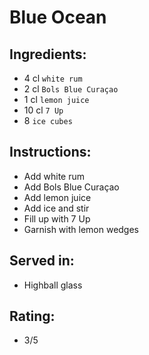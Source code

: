 # Blue Ocean

## Ingredients:
- 4 cl `white rum`
- 2 cl `Bols Blue Curaçao`
- 1 cl `lemon juice`
- 10 cl `7 Up`
- 8 `ice cubes`

## Instructions:
- Add white rum
- Add Bols Blue Curaçao
- Add lemon juice
- Add ice and stir
- Fill up with 7 Up
- Garnish with lemon wedges

## Served in:
- Highball glass

## Rating:
- 3/5